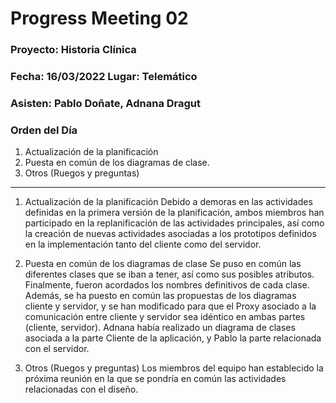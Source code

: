 # Progress Meeting 02
### Proyecto: Historia Clínica
### Fecha: 16/03/2022 Lugar: Telemático
### Asisten: Pablo Doñate, Adnana Dragut

### Orden del Día

  1. Actualización de la planificación
  2. Puesta en común de los diagramas de clase.
  3. Otros (Ruegos y preguntas)

 --- 
  1. Actualización de la planificación
     Debido a demoras en las actividades definidas en la primera versión de la planificación, ambos miembros han participado en la replanificación de las actividades principales, así como la creación de nuevas actividades asociadas a los prototipos definidos en la implementación tanto del cliente como del servidor.
        
  2. Puesta en común de los diagramas de clase
    Se puso en común las diferentes clases que se iban a tener, así como sus posibles atributos. Finalmente, fueron acordados los nombres definitivos de cada clase.
    Además, se ha puesto en común las propuestas de los diagramas cliente y servidor, y se han modificado para que el Proxy asociado a la comunicación entre cliente y servidor sea idéntico en ambas partes (cliente, servidor).
Adnana había realizado un diagrama de clases asociada a la parte Cliente de la aplicación, y Pablo la parte relacionada con el servidor.
    
  3. Otros (Ruegos y preguntas)
    Los miembros del equipo han establecido la próxima reunión en la que se pondría en común las actividades relacionadas con el diseño.
